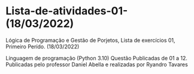 # Lista-de-atividades-01-(18/03/2022)
Lógica de Programação e Gestão de Porjetos, Lista de exercícios 01, Primeiro Perído. (18/03/2022)

Línguagem de programação (Python 3.10) Questão Publicadas de 01 a 12.
Publicadas pelo professor Daniel Abella e realizadas por Ryandro Tavares
